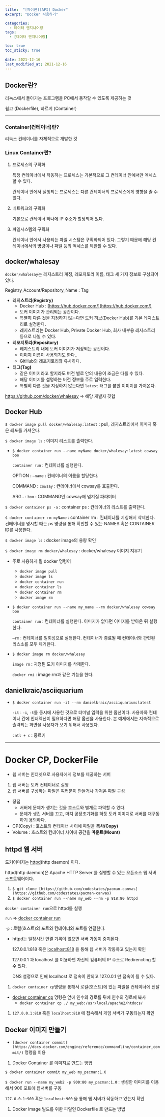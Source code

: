 ```yaml
---
title:  "[파이썬][API] Docker"
excerpt: "Docker 사용하기"

categories:
  - 데이터 엔지니어링
tags:
  - [데이터 엔지니어링]

toc: true
toc_sticky: true
 
date: 2021-12-16
last_modified_at: 2021-12-16
---
```



## Docker란?

리눅스에서 돌아가는 프로그램을 PC에서 동작할 수 있도록 제공하는 것

쉽고 (Dockerfile), 빠르게 (Container)

---

### Container(컨테이너)란?

리눅스 컨테이너를 자체적으로 개발한 것

### Linux Container란?

1. 프로세스의 구획화
    
    특정 컨테이너에서 작동하는 프로세스는 기본적으로 그 컨테이너 안에서만 엑세스할 수 있다.
    
    컨테이너 안에서 실행되는 프로세스는 다른 컨테이너의 프로세스에게 영향을 줄 수 없다.
    
2. 네트워크의 구획화
    
    기본으로 컨테이너 하나에 IP 주소가 할당되어 있다.
    
3. 파일시스템의 구획화
    
    컨테이너 안에서 사용되는 파일 시스템은 구획화되어 있다. 그렇기 때문에 해당 컨테이너에서의 명령이나 파일 등의 액세스를 제한할 수 있다.
    

## docker/whalesay

`docker/whalesay`는 레지스트리 계정, 레포지토리 이름, 태그 세 가지 정보로 구성되어 있다.

Registry_Account/Repository_Name : Tag

- **레지스트리(Registry)**
    - Docker Hub : [https://hub.docker.com/](https://hub.docker.com/)
    - 도커 이미지가 관리되는 공간이다.
    - 특별히 다른 것을 지정하지 않는다면 도커 허브(Docker Hub)를 기본 레지스트리로 설정한다.
    - 레지스트리는 Docker Hub, Private Docker Hub, 회사 내부용 레지스트리 등으로 나뉠 수 있다.
- **레포지토리(Repository)**
    - 레지스트리 내에 도커 이미지가 저장되는 공간이다.
    - 이미지 이름이 사용되기도 한다..
    - GitHub의 레포지토리와 유사하다.
- **태그(Tag)**
    - 같은 이미지라고 할지라도 버전 별로 안의 내용이 조금은 다를 수 있다.
    - 해당 이미지를 설명하는 버전 정보를 주로 입력한다.
    - 특별히 다른 것을 지정하지 않는다면 `latest` 태그를 붙힌 이미지를 가져온다.

https://github.com/docker/whalesay ⇒ 해당 개발자 깃헙

## Docker Hub

`$ docker image pull docker/whalesay:latest` : pull, 레지스트리에서 이미지 혹은 레포를 가져온다.

`$ docker image ls` : 이미지 리스트를 출력한다.

- `$ docker container run --name myName docker/whalesay:latest cowsay boo`
    
    `container run` : 컨테이너를 실행한다.
    
    OPTION : `—name` : 컨테이너의 이름을 할당한다.
    
    COMMAND : `cowsay` : 컨테이너에서 cowsay를 호출한다.
    
    ARG.. : `boo` : COMMAND인 cowsay에 넘겨질 파라미터
    

`$ docker container ps -a` : container ps : 컨테이너의 리스트를 출력한다.

`$ docker container rm myName` : container rm : 컨테이너를 지칭해서 삭제한다. 컨테이너를 명시할 때는 ps 명령을 통해 확인할 수 있는 NAMES 혹은 CONTAINER ID를 사용한다.

`$ docker image ls` : docker image의 용량 확인

`$ docker image rm docker/whalesay` : docker/whalesay 이미지 지우기

- 주로 사용하게 될 docker 명령어
    - `docker image pull`
    - `docker image ls`
    - `docker container run`
    - `docker container ls`
    - `docker container rm`
    - `docker image rm`
- `$ docker container run --name my_name --rm docker/whalesay cowsay boo`
    
    `container run` : 컨테이너를 실행한다. 이미지가 없다면 이미지를 받아온 뒤 실행한다.
    
    `—rm` : 컨테이너를 일회성으로 실행한다. 컨테이너가 종료될 때 컨테이너와 관련된 리스소를 모두 제거한다.
    
- `$ docker image rm docker/whalesay`
    
    `image rm` : 지정된 도커 이미지를 삭제한다.
    
    `docker rmi` : image rm과 같은 기능을 한다.
    

## **danielkraic/asciiquarium**

- `$ docker container run -it --rm danielkraic/asciiquarium:latest`
    
    `-it` : `-i`, `-t`를 동시에 사용한 것으로 터미널 입력을 위한 옵션이다. 사용자와 컨테이너 간에 인터렉션이 필요하다면 해당 옵션을 사용한다. 본 예제에서는 지속적으로 출력되는 화면을 사용자가 보기 위해서 사용했다.
    
    `cntl + c` : 종료키
    

---

# Docker CP, DockerFile

- 웹 서버는 인터넷으로 사용자에게 정보를 제공하는 서버
1. 웹 서버는 도커 컨테이너로 실행
2. 웹 서버를 구성하는 파일은 여러분이 만들거나 가져온 파일 구성
- 장점
    - 서버에 문제가 생기는 것을 호스트와 별개로 파악할 수 있다.
    - 문제가 생긴 서버를 끄고, 마치 공장초기화를 하듯 도커 이미지로 서버를 재구동하기 용의하다.
- CP(Copy) : 호스트와 컨테이너 사이에 파일을 **복사(Copy)**
- Volume : 호스트와 컨테이너 사이에 공간을 **마운트(Mount)**

## httpd 웹 서버

도커이미지는 [httpd](http://httpd.apache.org/)(http daemon) 이다. 

httpd(http daemon)은 Apache HTTP Server 를 실행할 수 있는 오픈소스 웹 서버 소프트웨어이다.

1. `$ git clone [https://github.com/codestates/pacman-canvas](https://github.com/codestates/pacman-canvas)` 
2. `$ docker container run --name my_web --rm -p 818:80 httpd`

`docker container run`으로 httpd를 실행

`run` ⇒  [docker container run](https://docs.docker.com/engine/reference/commandline/container_run/)

`-p` : 로컬(호스트)의 포트와 컨테이너와 포트를 연결한다.

- httpd는 일정시간 연결 기록이 없으면 서버 가동이 중지된다.
    
    127.0.0.1:818 혹은 [localhost:818](http://localhost:818) 을 통해 웹 서버가 작동하고 있는지 확인
    
    127.0.0.1 과 localhost 를 이용하면 자신의 컴퓨터의 IP 주소로 Redirencting 할 수 있다.
    
    DNS 설정으로 인해 localhost 로 접속이 안되고 127.0.0.1 만 접속이 될 수 있다.
    
1. `docker container cp`명령을 통해서 로컬(호스트)에 있는 파일을 컨테이너에 전달
- [docker container cp](https://docs.docker.com/engine/reference/commandline/container_cp/) 명령은 앞에 인수의 경로를 뒤에 인수의 경로에 복사
    - `docker container cp ./ my_web:/usr/local/apache2/htdocs/`
1. `127.0.0.1:818` 혹은 `localhost:818` 에 접속해서 게임 서버가 구동되는지 확인


## Docker 이미지 만들기

- `[docker container commit](https://docs.docker.com/engine/reference/commandline/container_commit/)` 명령을 이용
1. Docker Container 를 이미지로 만드는 방법

`$ docker container commit my_web my_pacman:1.0`

`$ docker run --name my_web2 -p 900:80 my_pacman:1.0` : 생성한 이미지를 이용해서 900 포트에 웹서버를 구동

`127.0.0.1:900` 혹은 `localhost:900` 을 통해 웹 서버가 작동하고 있는지 확인

1. Docker Image 빌드를 위한 파일인 Dockerfile 로 만드는 방법
